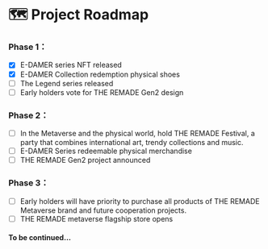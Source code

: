 # 🗺 Project Roadmap

### Phase 1：

* [x] E-DAMER series NFT released
* [x] E-DAMER Collection redemption physical shoes
* [ ] The Legend series released
* [ ] Early holders vote for THE REMADE Gen2 design

### Phase 2：

* [ ] In the Metaverse and the physical world, hold THE REMADE Festival, a party that combines international art, trendy collections and music.
* [ ] E-DAMER Series redeemable physical merchandise
* [ ] THE REMADE Gen2 project announced

### Phase 3：

* [ ] Early holders will have priority to purchase all products of THE REMADE Metaverse brand and future cooperation projects.
* [ ] THE REMADE metaverse flagship store opens

#### To be continued…
